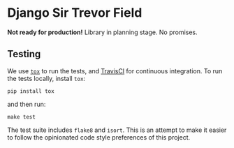 # Django Sir Trevor Field

**Not ready for production!** Library in planning stage. No promises.

## Testing

We use [`tox`][tox] to run the tests, and [TravisCI][travis] for continuous
integration. To run the tests locally, install `tox`:

    pip install tox

and then run:

    make test

The test suite includes `flake8` and `isort`. This is an attempt to make it
easier to follow the opinionated code style preferences of this project.


[tox]: https://pypi.python.org/pypi/tox
[travis]: https://travis-ci.org/

